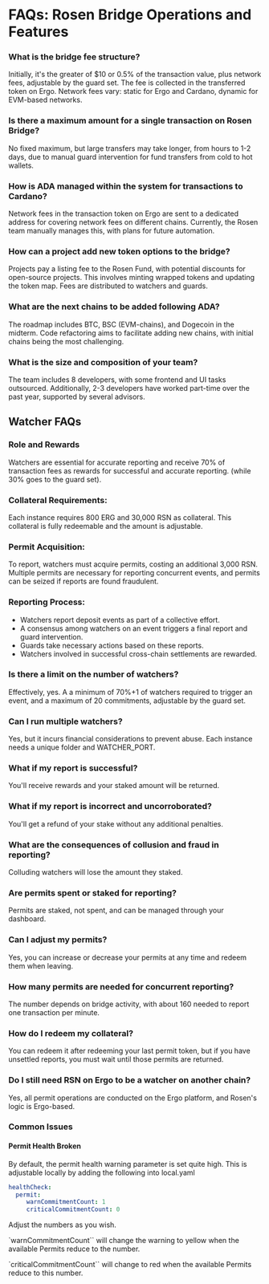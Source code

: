 
# FAQs: Rosen Bridge Operations and Features

### What is the bridge fee structure?

Initially, it's the greater of $10 or 0.5% of the transaction value, plus network fees, adjustable by the guard set. The fee is collected in the transferred token on Ergo. Network fees vary: static for Ergo and Cardano, dynamic for EVM-based networks.

### Is there a maximum amount for a single transaction on Rosen Bridge?

No fixed maximum, but large transfers may take longer, from hours to 1-2 days, due to manual guard intervention for fund transfers from cold to hot wallets.

### How is ADA managed within the system for transactions to Cardano?

Network fees in the transaction token on Ergo are sent to a dedicated address for covering network fees on different chains. Currently, the Rosen team manually manages this, with plans for future automation.

### How can a project add new token options to the bridge?

Projects pay a listing fee to the Rosen Fund, with potential discounts for open-source projects. This involves minting wrapped tokens and updating the token map. Fees are distributed to watchers and guards.

### What are the next chains to be added following ADA?

The roadmap includes BTC, BSC (EVM-chains), and Dogecoin in the midterm. Code refactoring aims to facilitate adding new chains, with initial chains being the most challenging.

### What is the size and composition of your team?

The team includes 8 developers, with some frontend and UI tasks outsourced. Additionally, 2-3 developers have worked part-time over the past year, supported by several advisors.

## Watcher FAQs

### Role and Rewards
Watchers are essential for accurate reporting and receive 70% of transaction fees as rewards for successful and accurate reporting. (while 30% goes to the guard set).

### Collateral Requirements: 
Each instance requires 800 ERG and 30,000 RSN as collateral. This collateral is fully redeemable and the amount is adjustable.

### Permit Acquisition: 
To report, watchers must acquire permits, costing an additional 3,000 RSN. Multiple permits are necessary for reporting concurrent events, and permits can be seized if reports are found fraudulent.

### Reporting Process:
- Watchers report deposit events as part of a collective effort.
- A consensus among watchers on an event triggers a final report and guard intervention.
- Guards take necessary actions based on these reports.
- Watchers involved in successful cross-chain settlements are rewarded.

### Is there a limit on the number of watchers?
Effectively, yes. A a minimum of 70%+1 of watchers required to trigger an event, and a maximum of 20 commitments, adjustable by the guard set.

### Can I run multiple watchers?
Yes, but it incurs financial considerations to prevent abuse. Each instance needs a unique folder and WATCHER_PORT.

### What if my report is successful?
You'll receive rewards and your staked amount will be returned.

### What if my report is incorrect and uncorroborated?
You'll get a refund of your stake without any additional penalties.

### What are the consequences of collusion and fraud in reporting?
Colluding watchers will lose the amount they staked.

### Are permits spent or staked for reporting?
Permits are staked, not spent, and can be managed through your dashboard.

### Can I adjust my permits?
Yes, you can increase or decrease your permits at any time and redeem them when leaving.

### How many permits are needed for concurrent reporting?
The number depends on bridge activity, with about 160 needed to report one transaction per minute. 

### How do I redeem my collateral?
You can redeem it after redeeming your last permit token, but if you have unsettled reports, you must wait until those permits are returned.

### Do I still need RSN on Ergo to be a watcher on another chain?
Yes, all permit operations are conducted on the Ergo platform, and Rosen's logic is Ergo-based.

### Common Issues

#### Permit Health Broken

By default, the permit health warning parameter is set quite high. This is adjustable locally by adding the following into local.yaml


```yaml
healthCheck:
  permit:
     warnCommitmentCount: 1
     criticalCommitmentCount: 0
```

Adjust the numbers as you wish.

`warnCommitmentCount`` will change the warning to yellow when the available Permits reduce to the number.

`criticalCommitmentCount`` will change to red when the available Permits reduce to this number. 